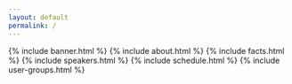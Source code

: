 ```yaml
---
layout: default
permalink: /
---
```


{% include banner.html %}
{% include about.html %}
{% include facts.html %}
{% include speakers.html %}
{% include schedule.html %}
{% include user-groups.html %}

